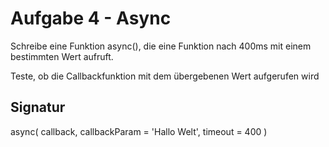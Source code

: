 # Aufgabe 4 - Async

Schreibe eine Funktion async(), die
eine Funktion nach 400ms mit einem
bestimmten Wert aufruft.

Teste, ob die Callbackfunktion mit
dem übergebenen Wert aufgerufen wird

## Signatur
async(
	callback,
	callbackParam = 'Hallo Welt',
	timeout = 400
)
